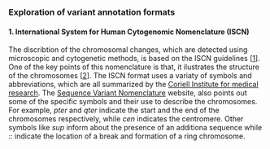 ### Exploration of variant annotation formats

#### 1. International System for Human Cytogenomic Nomenclature (ISCN)

  The discribtion of the chromosomal changes, which are detected using microscopic and cytogenetic methods, is based on the ISCN guidelines [[1]]. One of the key points of this nomenclature is that, it ilustrates the structure of the chromosomes [[2]]. The ISCN format uses a variaty of symbols and abbreviations, which are all summarized by the [Coriell Institute for medical research](https://www.coriell.org/0/Sections/Support/Global/iscn_help.aspx?PgId=263). The [Sequence Variant Nomenclature](https://varnomen.hgvs.org/recommendations/DNA/variant/complex/) website, also points out some of the specific symbols and their use to describe the chromosomes. For example, *pter* and *qter* indicate the start and the end of the chromosomes respectively, while *cen* indicates the centromere. Other symbols like *sup* inform about the presence of an additiona sequence while *::* indicate the location of a break and formation of a ring chromosome. 

[1]: http://varnomen.hgvs.org/bg-material/consultation/ISCN/ 
[2]: https://varnomen.hgvs.org/recommendations/DNA/variant/complex/
[3]: https://www.coriell.org/0/Sections/Support/Global/iscn_help.aspx?PgId=263
